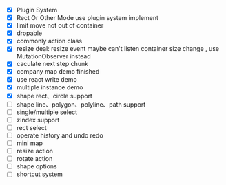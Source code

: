 - [x] Plugin System
- [x] Rect Or Other Mode use plugin system implement
- [x] limit move not out of container
- [x] dropable
- [x] commonly action class
- [x] resize deal: resize event maybe can't listen container size change , use MutationObserver instead
- [x] caculate next step chunk
- [x] company map demo finished
- [x] use react write demo
- [x] multiple instance demo
- [x] shape rect、circle support
- [ ] shape line、polygon、polyline、path support
- [ ] single/multiple select
- [ ] zIndex support
- [ ] rect select
- [ ] operate history and undo redo
- [ ] mini map
- [ ] resize action
- [ ] rotate action
- [ ] shape options
- [ ] shortcut system
